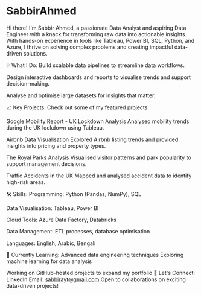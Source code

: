 # SabbirAhmed
Hi there! I'm Sabbir Ahmed, a passionate Data Analyst and aspiring Data Engineer with a knack for transforming raw data into actionable insights. With hands-on experience in tools like Tableau, Power BI, SQL, Python, and Azure, I thrive on solving complex problems and creating impactful data-driven solutions.

💡 What I Do:
Build scalable data pipelines to streamline data workflows.

Design interactive dashboards and reports to visualise trends and support decision-making.

Analyse and optimise large datasets for insights that matter.

📈 Key Projects:
Check out some of my featured projects:

Google Mobility Report - UK Lockdown Analysis
Analysed mobility trends during the UK lockdown using Tableau.

Airbnb Data Visualisation
Explored Airbnb listing trends and provided insights into pricing and property types.

The Royal Parks Analysis
Visualised visitor patterns and park popularity to support management decisions.

Traffic Accidents in the UK
Mapped and analysed accident data to identify high-risk areas.

🛠 Skills:
Programming: Python (Pandas, NumPy), SQL

Data Visualisation: Tableau, Power BI

Cloud Tools: Azure Data Factory, Databricks

Data Management: ETL processes, database optimisation

Languages: English, Arabic, Bengali

🌱 Currently Learning:
Advanced data engineering techniques
Exploring machine learning for data analysis

Working on GitHub-hosted projects to expand my portfolio
🚀 Let's Connect:
LinkedIn
Email: sabbirayt@gmail.com
Open to collaborations on exciting data-driven projects!
